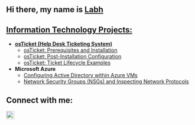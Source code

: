 ## Hi there, my name is <a href="https://www.linkedin.com/in/labh-patel-90a12627b?lipi=urn%3Ali%3Apage%3Ad_flagship3_profile_view_base_contact_details%3B9Eq5AqhkTpCJ4Sbt%2BPITGg%3D%3D">Labh

<h2> Information Technology Projects:</h2>

- <b>osTicket (Help Desk Ticketing System)</b>
  - [osTicket: Prerequisites and Installation](https://github.com/labhp14/osticket-prereqs)
  - [osTicket: Post-Installation Configuration](https://github.com/labhp14/post-install-config)
  - [osTicket: Ticket Lifecycle Examples](https://github.com/labhp14/ticket-lifecycle)
- <b>Microsoft Azure</b>
  - [Configuring Active Directory within Azure VMs](https://github.com/labhp14/configure-ad)
  - [Network Security Groups (NSGs) and Inspecting Network Protocols](https://github.com/labhp14/ticket-lifecycle/blob/main/README.md)

<h2>Connect with me:</h2>

[<img align="left" alt="Labh | LinkedIn" width="22px" src="https://cdn.jsdelivr.net/npm/simple-icons@v3/icons/linkedin.svg" />][linkedin]

[linkedin]: https://www.linkedin.com/in/labh-patel-90a12627b?lipi=urn%3Ali%3Apage%3Ad_flagship3_profile_view_base_contact_details%3B9Eq5AqhkTpCJ4Sbt%2BPITGg%3D%3D
